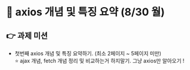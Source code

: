 # 🔗 axios 개념 및 특징 요약 (8/30 월)

## 👉 과제 미션

- 첫번째 axios 개념 및 특징 요약하기. (최소 2페이지 ~ 5페이지 미만) <br />
  ⭐️ ajax 개념, fetch 개념 정리 및 비교하는거 하지말기. 그냥 axios만 알아오기 !
